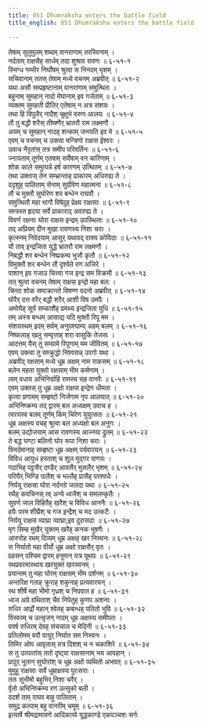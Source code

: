 ```yaml
---
title: 051 Dhumraksha enters the battle field
title_english: 051 Dhumraksha enters the battle field

---
```

तेषाम् सुतुमुलम् शब्दम् वानराणाम् तरस्विनाम् ।  
नर्दताम् राक्षसैह् सार्धम् तदा शुश्राव रावणः ॥ ६-५१-१  
स्निग्ध गम्भीर निर्घोषम् श्रुत्वा स निनदम् भृशम् ।  
सचिवानाम् ततस् तेषाम् मध्ये वचनम् अब्रवीत् ॥ ६-५१-२  
यथा असौ सम्प्रहृष्टानाम् वानराणाम् समुत्थितः ।  
बहूनाम् सुमहान् नादो मेघानाम् इव गर्जताम् ॥ ६-५१-३  
व्यक्तम् सुमहती प्रीतिर् एतेषाम् न अत्र संशयः ।  
तथा हि विपुलैर् नादैश् चुक्षुभे वरुण आलयः ॥ ६-५१-४  
तौ तु बद्धौ शरैस् तीष्क्णैर् भ्रातरौ राम लक्ष्मणौ ।  
अयम् च सुमहान् नादह् शन्काम् जनयति इव मे ॥ ६-५१-५  
एवम् च वचनम् च उक्त्वा मन्त्रिणो राक्षस ईश्वरः ।  
उवाच नैरृतांस् तत्र समीप परिवर्तिनः ॥ ६-५१-६  
ज्नायताम् तूर्णम् एतषाम् सर्वेषाम् वन चारिणाम् ।  
शोक काले समुत्पन्ने हर्ष कारणम् उत्थितम् ॥ ६-५१-७  
तथा उक्तास् तेन सम्भ्रान्ताह् प्राकारम् अधिरुह्य ते ।  
ददृशुह् पालिताम् सेनाम् सुग्रीवेण महात्मना ॥ ६-५१-८  
तौ च मुक्तौ सुघोरेण शर बन्धेन राघवौ ।  
समुत्थितौ महा भागौ विषेदुह् प्रेक्ष्य राक्षसाः ॥ ६-५१-९  
सम्त्रस्त हृदया सर्वे प्राकाराद् अवरुह्य ते ।  
विवर्ण रक्षनाः घोरा राक्षस इन्द्रम् उपस्थिताः ॥ ६-५१-१०  
तद् अप्रियम् दीन मुखा रावणस्य निशा चराः ।  
कृत्स्नम् निवेदयाम् आसुर् यथावद् वाक्य कोविदाः ॥ ६-५१-११  
यौ ताव् इन्द्रजिता युद्धे भ्रातरौ राम लक्ष्मणौ ।  
निबद्धौ शर बन्धेन निष्प्रकम्प भुजौ कृतौ ॥ ६-५१-१२  
विमुक्तौ शर बन्धेन तौ दृश्येते रण अजिरे ।  
पाशान् इव गजाउ चित्त्वा गज इन्द्र सम विक्रमौ ॥ ६-५१-१३  
तत् श्रुत्वा वचनम् तेषाम् राक्षस इन्द्रो महा बलः ।  
चिन्ता शोक समाक्रान्तो विषण्ण वदनो अब्रवीत् ॥ ६-५१-१४  
घोरैर् दत्त वरैर् बद्धौ शरैर् आशी विष उमपैः ।  
अमोघैह् सूर्य सम्काशैह् प्रमथ्य इन्द्रजिता युधि ॥ ६-५१-१५  
तम् अस्त्र बन्धम् आसाद्य यदि मुक्तौ रिपू मम ।  
संशयस्थम् इदम् सर्वम् अनुपश्याम्य् अहम् बलम् ॥ ६-५१-१६  
निष्फलाह् खलु सम्वृत्ताह् शरा वासुकि तेजसः ।  
आदत्तम् यैस् तु सम्ग्रामे रिपूणाम् मम जीवितम् ॥ ६-५१-१७  
एवम् उक्त्वा तु सम्क्रुद्धो निश्वसन्न् उरगो यथा ।  
अब्रवीद् रक्षसाम् मध्ये धूम्र अक्षम् नाम राकसम् ॥ ६-५१-१८  
बलेन महता युक्तो रक्षसाम् भीम कर्मणाम् ।  
त्वम् वधाय अभिनिर्याहि रामस्य सह वानरैः ॥ ६-५१-१९  
एवम् उक्तस् तु धूम्र अक्षो राक्षस इन्द्रेण धीमता ।  
कृत्वा प्रणामम् सम्हृष्टो निर्जगाम नृप आलयात् ॥ ६-५१-२०  
अभिनिष्क्रम्य तद् द्वारम् बल अध्यक्षम् उवाच ह ।  
त्वरयस्व बलम् तूर्णम् किम् चिरेण युयुत्सतः ॥ ६-५१-२१  
धूम्र अक्षस्य वचह् श्रुत्वा बल अध्यक्षो बल अनुगः ।  
बलम् उद्योजयाम् आस रावणस्य आज्नया द्रुतम् ॥ ६-५१-२२  
ते बद्ध घण्टा बलिनो घोर रूपा निशा चराः ।  
विनर्दमानाह् सम्हृष्टा धूम्र अक्षम् पर्यवारयन् ॥ ६-५१-२३  
विविध आयुध हस्ताश् च शूल मुद्गर पाणयः ।  
गदाभिह् पट्टसैर् दण्डैर् आयसैर् मुसलैर् भृशम् ॥ ६-५१-२४  
परिघैर् भिण्डि पालैश् च भल्लैह् प्रासैह् परश्वधैः ।  
निर्ययू राक्षसा घोरा नर्दन्तो जलदा यथा ॥ ६-५१-२५  
रथैह् कवचिनस् त्व् अन्ये ध्वजैश् च समलम्कृतैः ।  
सुवर्ण जाल विहितैह् खरैश् च विविध आननैः ॥ ६-५१-२६  
हयैः परम शीघ्रैश् च गज इन्द्रैश् च मद उत्कटैः ।  
निर्ययू राक्षस व्याघ्रा व्याघ्रा;इव दुरासदाः ॥ ६-५१-२७  
मृग सिम्ह मुखैर् युक्तम् खरैह् कनक भूषणैः ।  
आरुरोह रथम् दिव्यम् धूम्र अक्षह् खर निस्वनः ॥ ६-५१-२८  
स निर्यातो महा वीर्यो धूम्र अक्षो राक्षसैर् वृतः ।  
प्रहसन् पश्चिम द्वारम् हनूमान् यत्र यूथपः ॥ ६-५१-२९  
रथप्रवरमास्थाय खरयुक्तं खरस्वनम् ।  
प्रयान्तम् तु महा घोरम् राक्षसम् भीम दर्शनम् ॥ ६-५१-३०  
अन्तरिक्ष गताह् क्रूराह् शकुनाह् प्रत्यवारयन् ।  
रथ शीर्षे महा भीमो गृध्रश् च निपपात ह ॥ ६-५१-३१  
ध्वज अग्रे ग्रथिताश् चैव निपेतुह् कुणप अशनाः ।  
रुधिर आर्द्रो महान् श्वेतह् कबन्धह् पतितो भुवि ॥ ६-५१-३२  
विस्वरम् च उत्सृजन् नादम् धूम्र अक्षस्य समीपतः ।  
ववर्ष रुधिरम् देवह् संचचाल च मेदिनी ॥ ६-५१-३३  
प्रतिलोमम् ववौ वायुर् निर्घात सम निस्वनः ।  
तिमिर ओघ आवृतास् तत्र दिशश् च न चकाशिरे ॥ ६-५१-३४  
स तु उत्पातांस् ततो दृष्ट्वा राक्षसानाम् भय आवहान् ।  
प्रादुर् भूतान् सुघोरांश् च धूम्र अक्षो व्यथितो अभवत् ॥ ६-५१-३५  
मुमुहू राक्षसाः सर्वे धूम्राक्षस्य पुरःसराः ।  
ततः सुभीमो बहुभिर् निशा चरैर् ।  
र्वृतो अभिनिष्क्रम्य रण उत्सुको बली ।  
ददर्श ताम् राघव बाहु पालिताम् ।  
समुद्र कल्पाम् बहु वानरीम् चमूम् ॥ ६-५१-३६  
इत्यार्षे श्रीमद्रामायणे आदिकाव्ये युद्धकाण्डे एकपञ्चशः सर्गः